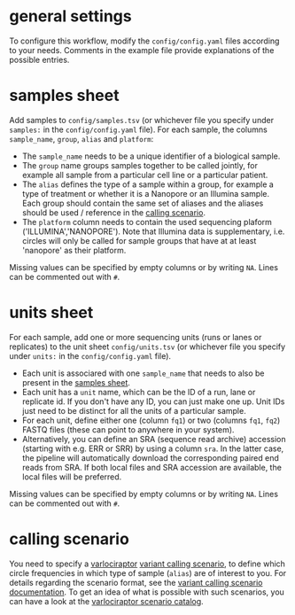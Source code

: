 # general settings

To configure this workflow, modify the `config/config.yaml` files according to your needs. 
Comments in the example file provide explanations of the possible entries.

# samples sheet

Add samples to `config/samples.tsv` (or whichever file you specify under `samples:` in the `config/config.yaml` file).
For each sample, the columns `sample_name`, `group`, `alias` and `platform`:
* The `sample_name` needs to be a unique identifier of a biological sample.
* The `group` name groups samples together to be called jointly, for example all sample from a particular cell line or a particular patient.
* The `alias` defines the type of a sample within a group, for example a type of treatment or whether it is a Nanopore or an Illumina sample.
  Each group should contain the same set of aliases and the aliases should be used / reference in the [calling scenario](#calling-scenario).
* The `platform` column needs to contain the used sequencing plaform ('ILLUMINA','NANOPORE').
  Note that Illumina data is supplementary, i.e. circles will only be called for sample groups that have at at least 'nanopore' as their platform.

Missing values can be specified by empty columns or by writing `NA`. Lines can be commented out with `#`.

# units sheet

For each sample, add one or more sequencing units (runs or lanes or replicates) to the unit sheet `config/units.tsv` (or whichever file you specify under `units:` in the `config/config.yaml` file).
* Each unit is associared with one `sample_name` that needs to also be present in the [samples sheet](#samples-sheet).
* Each unit has a `unit` name, which can be the ID of a run, lane or replicate id.
  If you don't have any ID, you can just make one up.
  Unit IDs just need to be distinct for all the units of a particular sample.
* For each unit, define either one (column `fq1`) or two (columns `fq1`, `fq2`) FASTQ files (these can point to anywhere in your system). 
* Alternatively, you can define an SRA (sequence read archive) accession (starting with e.g. ERR or SRR) by using a column `sra`.
  In the latter case, the pipeline will automatically download the corresponding paired end reads from SRA.
  If both local files and SRA accession are available, the local files will be preferred.

Missing values can be specified by empty columns or by writing `NA`. Lines can be commented out with `#`.

# calling scenario

You need to specify a [varlociraptor](https://varlociraptor.github.io) [variant calling scenario](https://varlociraptor.github.io/docs/calling), to define which circle frequencies in which type of sample (`alias`) are of interest to you.
For details regarding the scenario format, see the [variant calling scenario documentation](https://varlociraptor.github.io/docs/calling).
To get an idea of what is possible with such scenarios, you can have a look at the [varlociraptor scenario catalog](https://varlociraptor.github.io/varlociraptor-scenarios/landing/).
